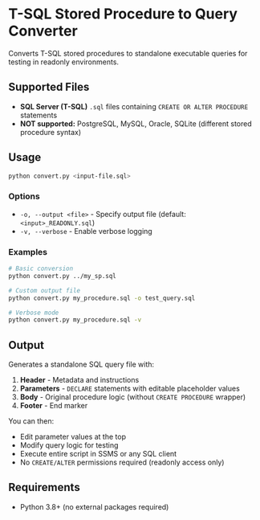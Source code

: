 # T-SQL Stored Procedure to Query Converter

Converts T-SQL stored procedures to standalone executable queries for testing in readonly environments.

## Supported Files

- **SQL Server (T-SQL)** `.sql` files containing `CREATE OR ALTER PROCEDURE` statements
- **NOT supported:** PostgreSQL, MySQL, Oracle, SQLite (different stored procedure syntax)

## Usage

```bash
python convert.py <input-file.sql>
```

### Options

- `-o, --output <file>` - Specify output file (default: `<input>_READONLY.sql`)
- `-v, --verbose` - Enable verbose logging

### Examples

```bash
# Basic conversion
python convert.py ../my_sp.sql

# Custom output file
python convert.py my_procedure.sql -o test_query.sql

# Verbose mode
python convert.py my_procedure.sql -v
```

## Output

Generates a standalone SQL query file with:

1. **Header** - Metadata and instructions
2. **Parameters** - `DECLARE` statements with editable placeholder values
3. **Body** - Original procedure logic (without `CREATE PROCEDURE` wrapper)
4. **Footer** - End marker

You can then:
- Edit parameter values at the top
- Modify query logic for testing
- Execute entire script in SSMS or any SQL client
- No `CREATE/ALTER` permissions required (readonly access only)

## Requirements

- Python 3.8+ (no external packages required)
